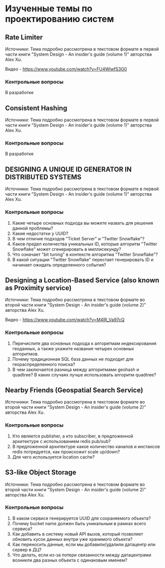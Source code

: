 # Изученные темы по проектированию систем

## Rate Limiter
Источники: Тема подробно рассмотрена в текстовом формате в первой части книги "System Design - An insider's guide (volume 1)" авторства Alex Xu.

Видео - https://www.youtube.com/watch?v=FU4WlwfS3G0
### Контрольные вопросы
В разработке

## Consistent Hashing
Источники: Тема подробно рассмотрена в текстовом формате в первой части книги "System Design - An insider's guide (volume 1)" авторства Alex Xu.
### Контрольные вопросы
В разработке

## DESIGNING A UNIQUE ID GENERATOR IN DISTRIBUTED SYSTEMS

Источники: Тема подробно рассмотрена в текстовом формате в первой части книги "System Design - An insider's guide (volume 1)" авторства Alex Xu.

### Контрольные вопросы
1. Какие четыре основных подхода вы можете назвать для решения данной проблемы?
1. Какие недостатки у UUID?
1. В чем отличие подходов "Ticket Server" и "Twitter Snowflake"?
1. Каков предел количества уникальных ID, которые алгоритм "Twitter Snowflake" может сгенерировать в миллисекунду?
1. Что означает "bit tuning" в контексте алгоритма "Twitter Snowflake"?
1. В какой ситуации "Twitter Snowflake" перестает генерировать ID и начинает ожидать определенного события?


## Designing a Location-Based Service (also known as Proximity service)

Источники: Тема подробно рассмотрена в текстовом формате во второй части книги "System Design - An insider's guide (volume 2)" авторства Alex Xu.

Видео -  https://www.youtube.com/watch?v=M4lR_Va97cQ

### Контрольные вопросы
1. Перечислите два основных подхода к алгоритмам индексирования геоданных, а также укажите названия четырех основных алгоритмов.
1. Почему традиционная SQL база данных не подходит для геораспределенного поиска?
1. В чем заключается разница между алгоритмами geohash и quadtree? В каких случаях лучше использовать алгоритм quadtree?

## Nearby Friends (Geospatial Search Service)

Источники: Тема подробно рассмотрена в текстовом формате во второй части книги "System Design - An insider's guide (volume 2)" авторства Alex Xu.

### Контрольные вопросы
1. Кто является publisher, а кто subscriber, в предложенной архитектуре с использованием redis pub/sub? 
1. В предложенной архитектуре какое количество каналов и инстансов redis потредуется, как происхожит scale up/down?
1. Для чего используется location cache?

## S3-like Object Storage

Источники: Тема подробно рассмотрена в текстовом формате во второй части книги "System Design - An insider's guide (volume 2)" авторства Alex Xu.

### Контрольные вопросы
1. В каком сервисе генерируется UUID для сохраняемого объекта?
1. Почему bucket name должен быть уникальным в рамках всего сервиса?
1. Как добавить в систему новый API вызов, который позволяет обновить кусок данных внутри уже хранимого объекта?
1. Как переносить данные, если мы добавили/удалили датацентр или сервер в ДЦ?
1. Что делать, если из-за потери связанности между датацентрами возникли два разных объекта с одинаковым именем?